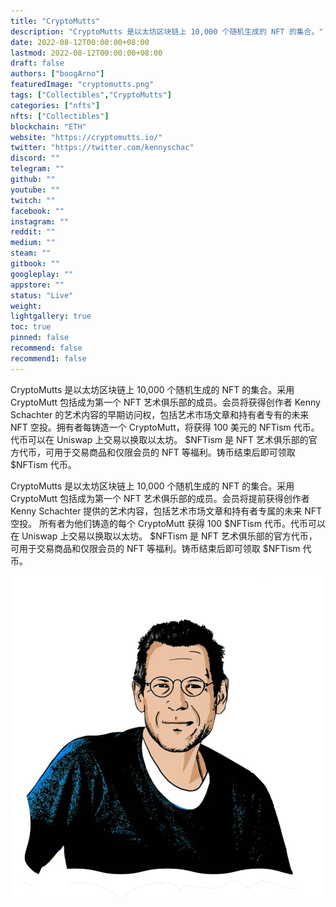 ```yaml
---
title: "CryptoMutts"
description: "CryptoMutts 是以太坊区块链上 10,000 个随机生成的 NFT 的集合。"
date: 2022-08-12T00:00:00+08:00
lastmod: 2022-08-12T00:00:00+08:00
draft: false
authors: ["boogArno"]
featuredImage: "cryptomutts.png"
tags: ["Collectibles","CryptoMutts"]
categories: ["nfts"]
nfts: ["Collectibles"]
blockchain: "ETH"
website: "https://cryptomutts.io/"
twitter: "https://twitter.com/kennyschac"
discord: ""
telegram: ""
github: ""
youtube: ""
twitch: ""
facebook: ""
instagram: ""
reddit: ""
medium: ""
steam: ""
gitbook: ""
googleplay: ""
appstore: ""
status: "Live"
weight: 
lightgallery: true
toc: true
pinned: false
recommend: false
recommend1: false
---
```


CryptoMutts 是以太坊区块链上 10,000 个随机生成的 NFT 的集合。采用 CryptoMutt 包括成为第一个 NFT 艺术俱乐部的成员。会员将获得创作者 Kenny Schachter 的艺术内容的早期访问权，包括艺术市场文章和持有者专有的未来 NFT 空投。拥有者每铸造一个 CryptoMutt，将获得 100 美元的 NFTism 代币。代币可以在 Uniswap 上交易以换取以太坊。 $NFTism 是 NFT 艺术俱乐部的官方代币，可用于交易商品和仅限会员的 NFT 等福利。铸币结束后即可领取 $NFTism 代币。

CryptoMutts 是以太坊区块链上 10,000 个随机生成的 NFT 的集合。采用 CryptoMutt 包括成为第一个 NFT 艺术俱乐部的成员。会员将提前获得创作者 Kenny Schachter 提供的艺术内容，包括艺术市场文章和持有者专属的未来 NFT 空投。
所有者为他们铸造的每个 CryptoMutt 获得 100 $NFTism 代币。代币可以在 Uniswap 上交易以换取以太坊。 $NFTism 是 NFT 艺术俱乐部的官方代币，可用于交易商品和仅限会员的 NFT 等福利。铸币结束后即可领取 $NFTism 代币。

![kenny-cartoon-pix-frame](kenny-cartoon-pix-frame.jpg)

